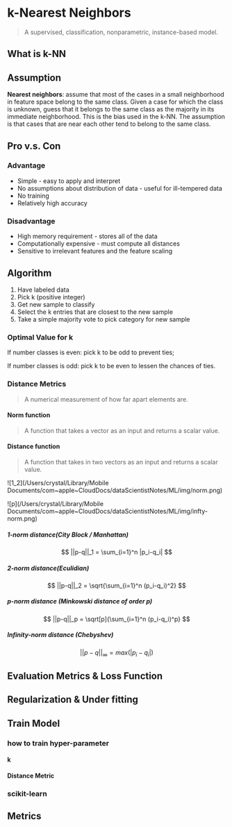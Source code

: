 # k-Nearest Neighbors

> A supervised, classification, nonparametric, instance-based model.

## What is k-NN

## Assumption

**Nearest neighbors**: assume that most of the cases in a small neighborhood in feature space belong to the same class. Given a case for which the class is unknown, guess that it belongs to the same class as the majority in its immediate neighborhood. This is the bias used in the k-NN. The assumption is that cases that are near each other tend to belong to the same class.

## Pro v.s. Con

### Advantage

- Simple - easy to apply and interpret
- No assumptions about distribution of data - useful for ill-tempered data
- No training
- Relatively high accuracy

### Disadvantage

- High memory requirement - stores all of the data
- Computationally expensive - must compute all distances
- Sensitive to irrelevant features and the feature scaling

## Algorithm

1. Have labeled data
2. Pick k (positive integer)
3. Get new sample to classify
4. Select the k entries that are closest to the new sample
5. Take a simple majority vote to pick category for new sample

### Optimal Value for k

If number classes is even: pick k to be odd to prevent ties;

If number classes is odd: pick k to be even to lessen the chances of ties.

### Distance Metrics

> A numerical measurement of how far apart elements are.

#### Norm function

> A function that takes a vector as an input and returns a scalar value.

#### Distance function

> A function that takes in two vectors as an input and returns a scalar value.

![1_2](/Users/crystal/Library/Mobile Documents/com~apple~CloudDocs/dataScientistNotes/ML/img/norm.png)

![p](/Users/crystal/Library/Mobile Documents/com~apple~CloudDocs/dataScientistNotes/ML/img/infty-norm.png)

##### 1-norm distance(City Block / Manhattan)

$$
||p-q||_1 = \sum_{i=1}^n |p_i-q_i|
$$

##### 2-norm distance(Eculidian)

$$
||p-q||_2 = \sqrt{\sum_{i=1}^n (p_i-q_i)^2}
$$

##### p-norm distance (Minkowski distance of order p)

$$
||p-q||_p = \sqrt[p]{\sum_{i=1}^n (p_i-q_i)^p}
$$

##### Infinity-norm distance (Chebyshev)

$$
||p-q||_{\infty}=max(|p_i-q_i|)
$$

## Evaluation Metrics & Loss Function

## Regularization & Under fitting

## Train Model

### how to train hyper-parameter

#### k

#### Distance Metric

### scikit-learn

## Metrics